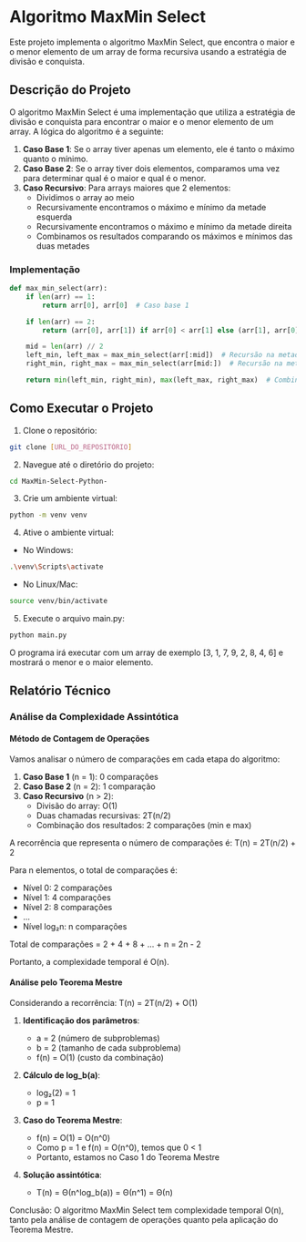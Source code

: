 # Algoritmo MaxMin Select

Este projeto implementa o algoritmo MaxMin Select, que encontra o maior e o menor elemento de um array de forma recursiva usando a estratégia de divisão e conquista.

## Descrição do Projeto

O algoritmo MaxMin Select é uma implementação que utiliza a estratégia de divisão e conquista para encontrar o maior e o menor elemento de um array. A lógica do algoritmo é a seguinte:

1. **Caso Base 1**: Se o array tiver apenas um elemento, ele é tanto o máximo quanto o mínimo.
2. **Caso Base 2**: Se o array tiver dois elementos, comparamos uma vez para determinar qual é o maior e qual é o menor.
3. **Caso Recursivo**: Para arrays maiores que 2 elementos:
   - Dividimos o array ao meio
   - Recursivamente encontramos o máximo e mínimo da metade esquerda
   - Recursivamente encontramos o máximo e mínimo da metade direita
   - Combinamos os resultados comparando os máximos e mínimos das duas metades

### Implementação

```python
def max_min_select(arr):
    if len(arr) == 1:
        return arr[0], arr[0]  # Caso base 1

    if len(arr) == 2:
        return (arr[0], arr[1]) if arr[0] < arr[1] else (arr[1], arr[0])  # Caso base 2

    mid = len(arr) // 2
    left_min, left_max = max_min_select(arr[:mid])  # Recursão na metade esquerda
    right_min, right_max = max_min_select(arr[mid:])  # Recursão na metade direita

    return min(left_min, right_min), max(left_max, right_max)  # Combinação dos resultados
```

## Como Executar o Projeto

1. Clone o repositório:

```bash
git clone [URL_DO_REPOSITÓRIO]
```

2. Navegue até o diretório do projeto:

```bash
cd MaxMin-Select-Python-
```

3. Crie um ambiente virtual:

```bash
python -m venv venv
```

4. Ative o ambiente virtual:

- No Windows:

```bash
.\venv\Scripts\activate
```

- No Linux/Mac:

```bash
source venv/bin/activate
```

5. Execute o arquivo main.py:

```bash
python main.py
```

O programa irá executar com um array de exemplo [3, 1, 7, 9, 2, 8, 4, 6] e mostrará o menor e o maior elemento.

## Relatório Técnico

### Análise da Complexidade Assintótica

#### Método de Contagem de Operações

Vamos analisar o número de comparações em cada etapa do algoritmo:

1. **Caso Base 1** (n = 1): 0 comparações
2. **Caso Base 2** (n = 2): 1 comparação
3. **Caso Recursivo** (n > 2):
   - Divisão do array: O(1)
   - Duas chamadas recursivas: 2T(n/2)
   - Combinação dos resultados: 2 comparações (min e max)

A recorrência que representa o número de comparações é:
T(n) = 2T(n/2) + 2

Para n elementos, o total de comparações é:

- Nível 0: 2 comparações
- Nível 1: 4 comparações
- Nível 2: 8 comparações
- ...
- Nível log₂n: n comparações

Total de comparações = 2 + 4 + 8 + ... + n = 2n - 2

Portanto, a complexidade temporal é O(n).

#### Análise pelo Teorema Mestre

Considerando a recorrência:
T(n) = 2T(n/2) + O(1)

1. **Identificação dos parâmetros**:

   - a = 2 (número de subproblemas)
   - b = 2 (tamanho de cada subproblema)
   - f(n) = O(1) (custo da combinação)

2. **Cálculo de log_b(a)**:

   - log₂(2) = 1
   - p = 1

3. **Caso do Teorema Mestre**:

   - f(n) = O(1) = O(n^0)
   - Como p = 1 e f(n) = O(n^0), temos que 0 < 1
   - Portanto, estamos no Caso 1 do Teorema Mestre

4. **Solução assintótica**:
   - T(n) = Θ(n^log_b(a)) = Θ(n^1) = Θ(n)

Conclusão: O algoritmo MaxMin Select tem complexidade temporal O(n), tanto pela análise de contagem de operações quanto pela aplicação do Teorema Mestre.
